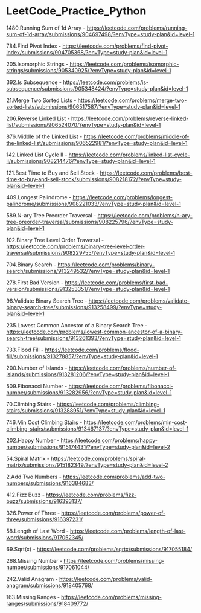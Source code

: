 # LeetCode_Practice_Python

1480.Running Sum of 1d Array - https://leetcode.com/problems/running-sum-of-1d-array/submissions/904697498/?envType=study-plan&id=level-1

784.Find Pivot Index - https://leetcode.com/problems/find-pivot-index/submissions/904705368/?envType=study-plan&id=level-1

205.Isomorphic Strings - https://leetcode.com/problems/isomorphic-strings/submissions/905340925/?envType=study-plan&id=level-1

392.Is Subsequence - https://leetcode.com/problems/is-subsequence/submissions/905348424/?envType=study-plan&id=level-1

21.Merge Two Sorted Lists - https://leetcode.com/problems/merge-two-sorted-lists/submissions/906517587/?envType=study-plan&id=level-1

206.Reverse Linked List - https://leetcode.com/problems/reverse-linked-list/submissions/906524070/?envType=study-plan&id=level-1

876.Middle of the Linked List - https://leetcode.com/problems/middle-of-the-linked-list/submissions/906522981/?envType=study-plan&id=level-1

142.Linked List Cycle II - https://leetcode.com/problems/linked-list-cycle-ii/submissions/908214476/?envType=study-plan&id=level-1

121.Best Time to Buy and Sell Stock - https://leetcode.com/problems/best-time-to-buy-and-sell-stock/submissions/908218172/?envType=study-plan&id=level-1

409.Longest Palindrome - https://leetcode.com/problems/longest-palindrome/submissions/908221033/?envType=study-plan&id=level-1

589.N-ary Tree Preorder Traversal - https://leetcode.com/problems/n-ary-tree-preorder-traversal/submissions/908225796/?envType=study-plan&id=level-1

102.Binary Tree Level Order Traversal - https://leetcode.com/problems/binary-tree-level-order-traversal/submissions/908229755/?envType=study-plan&id=level-1

704.Binary Search - https://leetcode.com/problems/binary-search/submissions/913249532/?envType=study-plan&id=level-1

278.First Bad Version - https://leetcode.com/problems/first-bad-version/submissions/913253351/?envType=study-plan&id=level-1

98.Validate Binary Search Tree - https://leetcode.com/problems/validate-binary-search-tree/submissions/913258499/?envType=study-plan&id=level-1

235.Lowest Common Ancestor of a Binary Search Tree - https://leetcode.com/problems/lowest-common-ancestor-of-a-binary-search-tree/submissions/913261393/?envType=study-plan&id=level-1

733.Flood Fill - https://leetcode.com/problems/flood-fill/submissions/913278857/?envType=study-plan&id=level-1

200.Number of Islands - https://leetcode.com/problems/number-of-islands/submissions/913281206/?envType=study-plan&id=level-1

509.Fibonacci Number - https://leetcode.com/problems/fibonacci-number/submissions/913282956/?envType=study-plan&id=level-1

70.Climbing Stairs - https://leetcode.com/problems/climbing-stairs/submissions/913288951/?envType=study-plan&id=level-1

746.Min Cost Climbing Stairs - https://leetcode.com/problems/min-cost-climbing-stairs/submissions/913467137/?envType=study-plan&id=level-1

202.Happy Number - https://leetcode.com/problems/happy-number/submissions/915174431/?envType=study-plan&id=level-2

54.Spiral Matrix - https://leetcode.com/problems/spiral-matrix/submissions/915182349/?envType=study-plan&id=level-2

2.Add Two Numbers - https://leetcode.com/problems/add-two-numbers/submissions/916384683/

412.Fizz Buzz - https://leetcode.com/problems/fizz-buzz/submissions/916393137/

326.Power of Three - https://leetcode.com/problems/power-of-three/submissions/916397231/

58.Length of Last Word - https://leetcode.com/problems/length-of-last-word/submissions/917052345/

69.Sqrt(x) - https://leetcode.com/problems/sqrtx/submissions/917055184/

268.Missing Number - https://leetcode.com/problems/missing-number/submissions/917061044/

242.Valid Anagram - https://leetcode.com/problems/valid-anagram/submissions/918405768/

163.Missing Ranges - https://leetcode.com/problems/missing-ranges/submissions/918409772/























